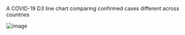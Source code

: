 A COVID-19 D3 line chart comparing confirmed cases different across countries

![image](https://user-images.githubusercontent.com/759811/77183110-d7219980-6a9b-11ea-902a-84e2c74d1ea4.png)
